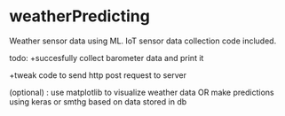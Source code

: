 # weatherPredicting
Weather sensor data using ML.
IoT sensor data collection code included. 






todo:
  +succesfully collect barometer data and print it


  +tweak code to send  http post request to server

  (optional) :  use matplotlib to visualize weather data OR make predictions using keras or smthg based on data stored in db
